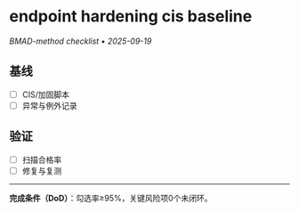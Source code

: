 # endpoint hardening cis baseline

_BMAD-method checklist • 2025-09-19_

## 基线

- [ ] CIS/加固脚本
- [ ] 异常与例外记录

## 验证

- [ ] 扫描合格率
- [ ] 修复与复测

---

**完成条件（DoD）**：勾选率≥95%，关键风险项0个未闭环。

